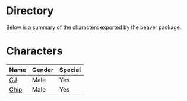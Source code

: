 # Directory
Below is a summary of the characters exported by the beaver package.
# Characters
|Name|Gender|Special|
|---|---|---|
|[CJ](./character/beaver/cj.go)|Male|Yes|
|[Chip](./character/beaver/chip.go)|Male|Yes|
